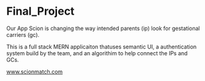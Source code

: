# Final_Project

Our App Scion is changing the way intended parents (ip) look for gestational carriers (gc). 

This is a full stack MERN applicaiton thatuses semantic UI, a authentication system build by the team, and an algorithim to help connect the IPs and GCs.

www.scionmatch.com
